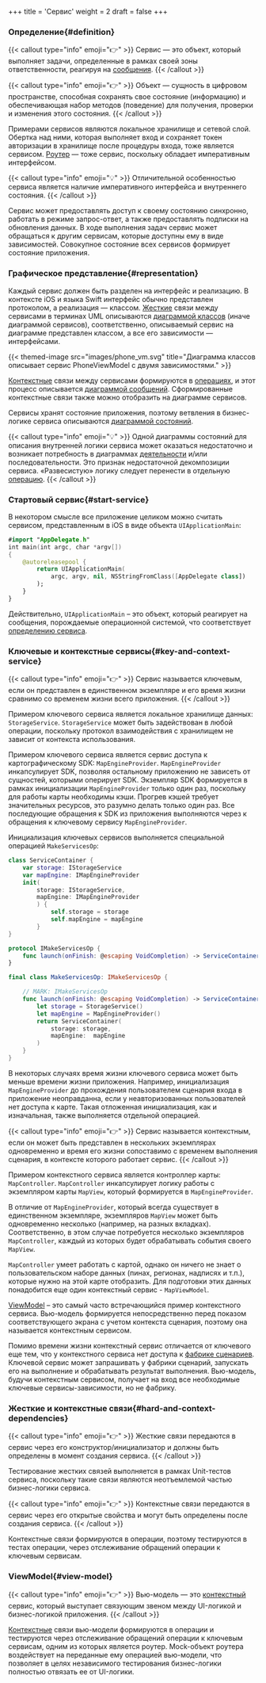 +++
title = 'Сервис'
weight = 2
draft = false
+++

### Определение{#definition}

{{< callout type="info" emoji="👉" >}}
Сервис — это объект, который выполняет задачи, определенные в рамках своей зоны ответственности, реагируя на [сообщения](/operation#definition "Сообщение — rossmanual.com").
{{< /callout >}}

{{< callout type="info" emoji="👉" >}}
Объект — сущность в цифровом пространстве, способная сохранять свое состояние (информацию) и обеспечивающая набор методов (поведение) для получения, проверки и изменения этого состояния.
{{< /callout >}}

Примерами сервисов являются локальное хранилище и сетевой слой. Обертка над ними, которая выполняет вход и сохраняет токен авторизации в хранилище после процедуры входа, тоже является сервисом. [Роутер](/router#definition "Роутер – rossmanual.com") — тоже сервис, поскольку обладает императивным интерфейсом.

{{< callout type="info" emoji="💡" >}}
Отличительной особенностью сервиса является наличие императивного интерфейса и внутреннего состояния.
{{< /callout >}}

Сервис может предоставлять доступ к своему состоянию синхронно, работать в режиме запрос-ответ, а также предоставлять подписки на обновления данных. В ходе выполнения задач сервис может обращаться к другим сервисам, которые доступны ему в виде зависимостей. Совокупное состояние всех сервисов формирует состояние приложения.

### Графическое представление{#representation}

Каждый сервис должен быть разделен на интерфейс и реализацию. В контексте iOS и языка Swift интерфейс обычно представлен протоколом, а реализация — классом. [Жесткие](/service#hard-and-context-dependencies "Жесткие и контекстные связи – rossmanual.com") связи между сервисами в терминах UML описываются [диаграммой классов](https://ru.wikipedia.org/wiki/Диаграмма_классов "Диаграмма классов – Википедия") (иначе диаграммой сервисов), соответственно, описываемый сервис на диаграмме представлен классом, а все его зависимости — интерфейсами.

{{< themed-image src="images/phone_vm.svg" title="Диаграмма классов описывает сервис PhoneViewModel с двумя зависимостями." >}}

[Контекстные](/service#hard-and-context-dependencies "Жесткие и контекстные связи – rossmanual.com") связи между сервисами формируются в [операциях](/operation#definition "Диаграмма сообщений — rossmanual.com"), и этот процесс описывается [диаграммой сообщений](/operation#representation "Диаграмма сообщений — rossmanual.com"). Сформированные контекстные связи также можно отобразить на диаграмме сервисов.

Сервисы хранят состояние приложения, поэтому ветвления в бизнес-логике сервиса описываются [диаграммой состояний](https://ru.wikipedia.org/wiki/Диаграмма_состояний_(UML) "Диаграмма состояний – Википедия").

{{< callout type="info" emoji="💡" >}}
Одной диаграммы состояний для описания внутренней логики сервиса может оказаться недостаточно и возникает потребность в диаграммах [деятельности](https://ru.wikipedia.org/wiki/Диаграмма_деятельности "Диаграмма деятельности — Википедия") и/или последовательности. Это признак недостаточной декомпозиции сервиса. «Развесистую» логику следует перенести в отдельную [операцию](/operation#definition "Операция — rossmanual.com").
{{< /callout >}}

### Стартовый сервис{#start-service}

В некотором смысле все приложение целиком можно считать сервисом, представленным в iOS в виде объекта `UIApplicationMain`:

``` swift
#import "AppDelegate.h"
int main(int argc, char *argv[])
{
    @autoreleasepool {
        return UIApplicationMain(
            argc, argv, nil, NSStringFromClass([AppDelegate class])
        );
    }
}


```

Действительно, `UIApplicationMain` – это объект, который реагирует на сообщения, порождаемые операционной системой, что соответствует [определению сервиса](/service#definition "Сервис — rossmanual.com").

### Ключевые и контекстные сервисы{#key-and-context-service}

{{< callout type="info" emoji="👉" >}}
Сервис называется ключевым, если он представлен в единственном экземпляре и его время жизни сравнимо со временем жизни всего приложения.
{{< /callout >}}

Примером ключевого сервиса является локальное хранилище данных: `StorageService`. `StorageService` может быть задействован в любой операции, поскольку протокол взаимодействия с хранилищем не зависит от контекста использования.

Примером ключевого сервиса является сервис доступа к картографическому SDK: `MapEngineProvider`. `MapEngineProvider` инкапсулирует SDK, позволяя остальному приложению не зависеть от сущностей, которыми оперирует SDK. Экземпляр SDK формируется в рамках инициализации `MapEngineProvider` только один раз, поскольку для работы карты необходимы кэши. Прогрев кэшей требует значительных ресурсов, это разумно делать только один раз. Все последующие обращения к SDK из приложения выполняются через к обращения к ключевому сервису `MapEngineProvider`.

Инициализация ключевых сервисов выполняется специальной операцией `MakeServicesOp`:

``` swift
class ServiceContainer {
    var storage: IStorageService
    var mapEngine: IMapEngineProvider
    init(
        storage: IStorageService,
        mapEngine: IMapEngineProvider
        ) {
            self.storage = storage
            self.mapEngine = mapEngine
        }
}

protocol IMakeServicesOp {
    func launch(onFinish: @escaping VoidCompletion) -> ServiceContainer
}

final class MakeServicesOp: IMakeServicesOp {

    // MARK: IMakeServicesOp
    func launch(onFinish: @escaping VoidCompletion) -> ServiceContainer {
        let storage = StorageService()
        let mapEngine = MapEngineProvider()
        return ServiceContainer(
            storage: storage,
            mapEngine:  mapEngine
        )
    }
}
```

В некоторых случаях время жизни ключевого сервиса может быть меньше времени жизни приложения. Например, инициализация `MapEngineProvider` до прохождения пользователем сценария входа в приложение неоправданна, если у неавторизованных пользователей нет доступа к карте. Такая отложенная инициализация, как и изначальная, также выполняется отдельной операцией.

{{< callout type="info" emoji="👉" >}}
Сервис называется контекстным, если он может быть представлен в нескольких экземплярах одновременно и время его жизни сопоставимо с временем выполнения сценария, в контексте которого работает сервис.
{{< /callout >}}

Примером контекстного сервиса является контроллер карты: `MapController`. `MapController` инкапсулирует логику работы с экземпляром карты `MapView`, который формируется в `MapEngineProvider`.

В отличие от `MapEngineProvider`, который всегда существует в единственном экземпляре, экземпляров `MapView` может быть одновременно несколько (например, на разных вкладках). Соответственно, в этом случае потребуется несколько экземпляров `MapController`, каждый из которых будет обрабатывать события своего `MapView`.

`MapController` умеет работать с картой, однако он ничего не знает о пользовательском наборе данных (пинах, регионах, надписях и т.п.), которые нужно на этой карте отобразить. Для подготовки этих данных понадобится еще один контекстный сервис - `MapViewModel`.

[ViewModel](/service#view-model "rossmanual.com – ViewModel") – это самый часто встречающийся пример контекстного сервиса. Вью-модель  формируется непосредственно перед показом соответствующего экрана с учетом контекста сценария, поэтому она называется контекстным сервисом.

Помимо времени жизни контекстный сервис отличается от ключевого еще тем, что у контекстного сервиса нет доступа к [фабрике сценариев](/scenario#definition "Сценарий – rossmanual.com"). Ключевой сервис может запрашивать у фабрики сценарий, запускать его на выполнение и обрабатывать результат выполнения. Вью-модель, будучи контекстным сервисом, получает на вход все необходимые ключевые сервисы-зависимости, но не фабрику.

### Жесткие и контекстные связи{#hard-and-context-dependencies}

{{< callout type="info" emoji="👉" >}}
Жесткие связи передаются в сервис через его конструктор/инициализатор и должны быть определены в момент создания сервиса.
{{< /callout >}}

Тестирование жестких связей выполняется в рамках Unit-тестов сервиса, поскольку такие связи являются неотъемлемой частью бизнес-логики сервиса.

{{< callout type="info" emoji="👉" >}}
Контекстные связи передаются в сервис через его открытые свойства и могут быть определены после создания сервиса.
{{< /callout >}}

Контекстные связи формируются в операции, поэтому тестируются в тестах операции, через отслеживание обращений операции к ключевым сервисам.

### ViewModel{#view-model}

{{< callout type="info" emoji="👉" >}}
Вью-модель — это [контекстный](/service#key-and-context-service "rossmanual.com – Ключевые и контекстные сервисы") сервис, который выступает связующим звеном между UI-логикой и бизнес-логикой приложения.
{{< /callout >}}

[Контекстные](/service#hard-and-context-dependencies "Жесткие и контекстные связи – rossmanual.com") связи вью-модели формируются в операции и тестируются через отслеживание обращений операции к ключевым сервисам, одним из которых является роутер. Mock-объект роутера воздействует на переданные ему операцией вью-модели, что позволяет в целях независимого тестирования бизнес-логики полностью отвязать ее от UI-логики.
